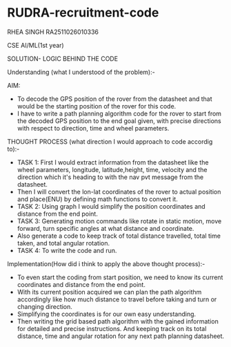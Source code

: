 # RUDRA-recruitment-code
RHEA SINGH RA2511026010336

CSE AI/ML(1st year)

SOLUTION- LOGIC BEHIND THE CODE

Understanding (what I understood of the problem):-

AIM:
* To decode the GPS position of the rover from the datasheet and that would be the starting position of the rover for this code.
* I have to write a path planning algorithm code for the rover to start from the decoded GPS position to the end goal given, with precise directions with respect to  direction, time and wheel parameters.

THOUGHT PROCESS (what direction I would approach to code accordig to):-
* TASK 1: First I would extract information from the datasheet like the wheel parameters, longitude, latitude,height, time, velocity and the direction which it's heading to with the nav pvt message from the datasheet.
* Then I will convert the lon-lat coordinates of the rover to actual position and place(ENU) by defining math functions to convert it.
* TASK 2: Using graph I would simplify the position coordinates and distance from the end point.
* TASK 3: Generating motion commands like rotate in static motion, move forward, turn specific angles at what distance and coordinate.
* Also generate a code to keep track of total distance travelled, total time taken, and total angular rotation.
* TASK 4: To write the code and run.

Implementation(How did i think to apply the above thought process):-
* To even start the coding from start position, we need to know its current coordinates and distance from the end point.
* With its current position acquired we can plan the path algorithm accordingly like how much distance to travel before taking and turn or changing direction.
* Simplifying the coordinates is for our own easy understanding.
* Then writing the grid based path algorithm with the gained information for detailed and precise instructions. And keeping track on its total distance, time and angular rotation for any next path planning datasheet.
